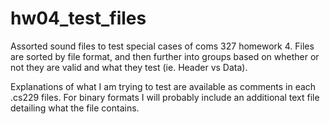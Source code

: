 # hw04_test_files

Assorted sound files to test special cases of coms 327 homework 4.
Files are sorted by file format, and then further into groups
based on whether or not they are valid and what they test 
(ie. Header vs Data).

Explanations of what I am trying to test are available as comments
in each .cs229 files. For binary formats I will probably include
an additional text file detailing what the file contains.
